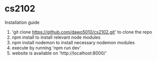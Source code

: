 # cs2102

Installation guide

1. 'git clone https://github.com/dawo5010/cs2102.git' to clone the repo
2. npm install to install relevant node modules
3. npm install nodemon to install necessary nodemon modules
4. execute by running 'npm run dev'
5. website is available on 'http://localhost:8000/'
